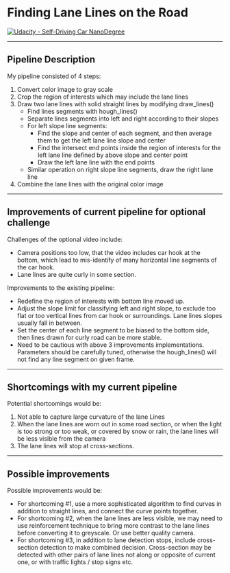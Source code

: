 # **Finding Lane Lines on the Road**
[![Udacity - Self-Driving Car NanoDegree](https://s3.amazonaws.com/udacity-sdc/github/shield-carnd.svg)](http://www.udacity.com/drive)

---
## Pipeline Description
My pipeline consisted of 4 steps:
1. Convert color image to gray scale
2. Crop the region of interests which may include the lane lines
3. Draw two lane lines with solid straight lines by modifying draw_lines()
    * Find lines segments with hough_lines()
    * Separate lines segments into left and right according to their slopes
    * For left slope line segments:
        * Find the slope and center of each segment, and then average them to get the left lane line slope and center
        * Find the intersect end points inside the region of interests for the left lane line defined by above slope and center point
        * Draw the left lane line with the end points
    * Similar operation on right slope line segments, draw the right lane line
4. Combine the lane lines with the original color image
---
## Improvements of current pipeline for optional challenge
Challenges of the optional video include:
* Camera positions too low, that the video includes car hook at the bottom, which lead to mis-identify of many horizontal line segments of the car hook.
* Lane lines are quite curly in some section.

Improvements to the existing pipeline:
* Redefine the region of interests with bottom line moved up.
* Adjust the slope limit for classifying left and right slope, to exclude too flat or too vertical lines from car hook or surroundings. Lane lines slopes usually fall in between.
* Set the center of each line segment to be biased to the bottom side, then lines drawn for curly road can be more stable.
* Need to be cautious with above 3 improvements implementations. Parameters should be carefully tuned, otherwise the hough_lines() will not find any line segment on given frame.
---
## Shortcomings with my current pipeline
Potential shortcomings would be:
1. Not able to capture large curvature of the lane Lines
2. When the lane lines are worn out in some road section, or when the light is too strong or too weak, or covered by snow or rain, the lane lines will be less visible from the camera
3. The lane lines will stop at cross-sections.
---
## Possible improvements

Possible improvements would be:
* For shortcoming #1, use a more sophisticated algorithm to find curves in addition to straight lines, and connect the curve points together.
* For shortcoming #2, when the lane lines are less visible, we may need to use reinforcement technique to bring more contrast to the lane lines before converting it to greyscale. Or use better quality camera.
* For shortcoming #3, in addition to lane detection stops, include cross-section detection to make combined decision. Cross-section may be detected with other pairs of lane lines not along or opposite of current one, or with traffic lights / stop signs etc.
